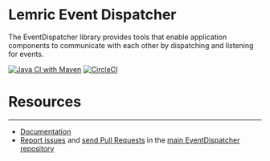 Lemric Event Dispatcher
=========================
The EventDispatcher library provides tools that enable application components to communicate with each other by
dispatching and listening for events.

[![Java CI with Maven](https://github.com/lemric/eventdispatcher/actions/workflows/maven.yml/badge.svg)](https://github.com/lemric/eventdispatcher/actions/workflows/maven.yml)
[![CircleCI](https://circleci.com/gh/lemric/eventdispatcher/tree/master.svg?style=svg)](https://circleci.com/gh/lemric/eventdispatcher/tree/master)

# Resources
---------

* [Documentation](https://docs.lemric.com/eventdispatcher)
* [Report issues](https://github.com/labudzinski/eventdispatcher/issues) and
  [send Pull Requests](https://github.com/labudzinski/eventdispatcher/pulls)
  in the [main EventDispatcher repository](https://github.com/labudzinski/eventdispatcher)
